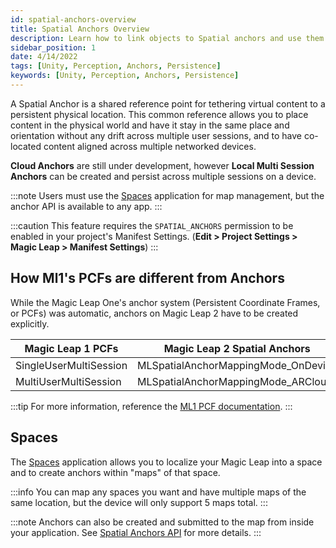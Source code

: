 ```yaml
---
id: spatial-anchors-overview
title: Spatial Anchors Overview
description: Learn how to link objects to Spatial anchors and use them to creat persistent content.
sidebar_position: 1
date: 4/14/2022
tags: [Unity, Perception, Anchors, Persistence]
keywords: [Unity, Perception, Anchors, Persistence]
---
```


A Spatial Anchor is a shared reference point for tethering virtual content to a persistent physical location. This common reference allows you to place content in the physical world and have it stay in the same place and orientation without any drift across multiple user sessions, and to have co-located content aligned across multiple networked devices.

**Cloud Anchors** are still under development, however **Local Multi Session Anchors** can be created and persist across multiple sessions on a device.

:::note
Users must use the [Spaces](docs/guides/features/spaces/spaces-tool.md) application for map management, but the anchor API is available to any app.
:::

:::caution
This feature requires the `SPATIAL_ANCHORS` permission to be enabled in your project's Manifest Settings. (**Edit > Project Settings > Magic Leap > Manifest Settings**)
:::

## How Ml1's PCFs are different from Anchors

While the Magic Leap One's anchor system (Persistent Coordinate Frames, or PCFs) was automatic, anchors on Magic Leap 2 have to be created explicitly.

| Magic Leap 1 PCFs               | Magic Leap 2 Spatial Anchors                 |
| ---------------------- | ----------------------------------- |
| SingleUserMultiSession | MLSpatialAnchorMappingMode_OnDevice |
| MultiUserMultiSession  | MLSpatialAnchorMappingMode_ARCloud  |

:::tip
For more information, reference the [ML1 PCF documentation](https://developer.magicleap.com/en-us/learn/guides/persistent-coordinate-frames).
:::

## Spaces

The [Spaces](docs/guides/features/spaces/spaces-tool.md) application allows you to localize your Magic Leap into a space and to create anchors within "maps" of that space.

:::info
You can map any spaces you want and have multiple maps of the same location, but the device will only support 5 maps total.
:::

:::note
Anchors can also be created and submitted to the map from inside your application. See [Spatial Anchors API](/versioned_docs/version-1.1.0-dev2/guides/unity/perception/anchors/spatial-anchors-api.md) for more details.
:::
